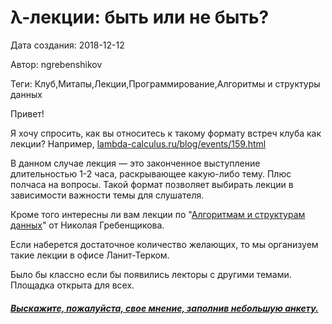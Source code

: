 # λ-лекции: быть или не быть?

Дата создания: 2018-12-12

Автор: ngrebenshikov

Теги: Клуб,Митапы,Лекции,Программирование,Алгоритмы и структуры данных

Привет!  
  
Я хочу спросить, как вы относитесь к такому формату встреч клуба как лекции? Например, [lambda-calculus.ru/blog/events/159.html](http://lambda-calculus.ru/blog/events/159.html)  
  
В данном случае лекция — это законченное выступление длительностью 1-2 часа, раскрывающее какую-либо тему. Плюс полчаса на вопросы. Такой формат позволяет выбирать лекции в зависимости важности темы для слушателя.  
   
Кроме того интересны ли вам лекции по "[Алгоритмам и структурам данных](https://ru.wikipedia.org/wiki/Информатика#Алгоритмы_и_структуры_данных)" от Николая Гребенщикова.  
  
Если наберется достаточное количество желающих, то мы организуем такие лекции в офисе Ланит-Терком.  
  
Было бы классно если бы появились лекторы с другими темами. Площадка открыта для всех.

##### [Выскажите, пожалуйста, свое мнение, заполнив небольшую анкету.](https://goo.gl/forms/Q5fslciJAi5eklpm1)
